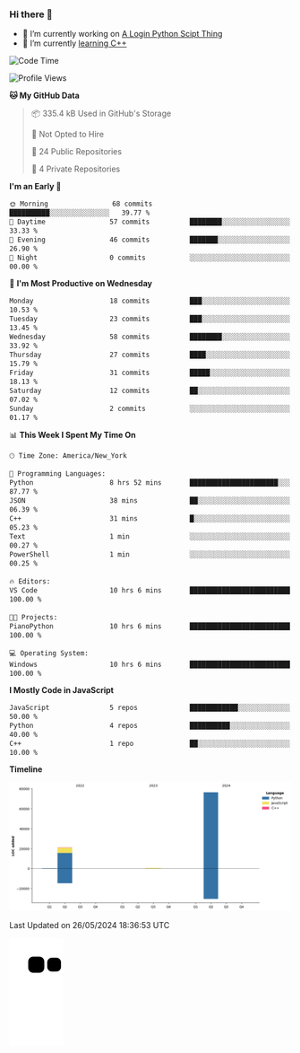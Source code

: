 ### Hi there 👋

<!--
**Iplay6432/Iplay6432** is a ✨ _special_ ✨ repository because its `README.md` (this file) appears on your GitHub profile.

Here are some ideas to get you started:

- 🔭 I’m currently working on ...
- 🌱 I’m currently learning ...
- 👯 I’m looking to collaborate on ...
- 🤔 I’m looking for help with ...
- 💬 Ask me about ...
- 📫 How to reach me: ...
- 😄 Pronouns: ...
- ⚡ Fun fact: ...
-->
- 🔭 I’m currently working on [A Login Python Scipt Thing](https://github.com/Iplay6432/Lugin-but-no-Pygame-)
- 🌱 I’m currently [learning C++](https://github.com/Iplay6432/LearningCpp)


<!--START_SECTION:waka-->
![Code Time](http://img.shields.io/badge/Code%20Time-73%20hrs%2037%20mins-blue)

![Profile Views](http://img.shields.io/badge/Profile%20Views-0-blue)

**🐱 My GitHub Data** 

> 📦 335.4 kB Used in GitHub's Storage 
 > 
> 🚫 Not Opted to Hire
 > 
> 📜 24 Public Repositories 
 > 
> 🔑 4 Private Repositories 
 > 
**I'm an Early 🐤** 

```text
🌞 Morning                68 commits          ██████████░░░░░░░░░░░░░░░   39.77 % 
🌆 Daytime                57 commits          ████████░░░░░░░░░░░░░░░░░   33.33 % 
🌃 Evening                46 commits          ███████░░░░░░░░░░░░░░░░░░   26.90 % 
🌙 Night                  0 commits           ░░░░░░░░░░░░░░░░░░░░░░░░░   00.00 % 
```
📅 **I'm Most Productive on Wednesday** 

```text
Monday                   18 commits          ███░░░░░░░░░░░░░░░░░░░░░░   10.53 % 
Tuesday                  23 commits          ███░░░░░░░░░░░░░░░░░░░░░░   13.45 % 
Wednesday                58 commits          ████████░░░░░░░░░░░░░░░░░   33.92 % 
Thursday                 27 commits          ████░░░░░░░░░░░░░░░░░░░░░   15.79 % 
Friday                   31 commits          █████░░░░░░░░░░░░░░░░░░░░   18.13 % 
Saturday                 12 commits          ██░░░░░░░░░░░░░░░░░░░░░░░   07.02 % 
Sunday                   2 commits           ░░░░░░░░░░░░░░░░░░░░░░░░░   01.17 % 
```


📊 **This Week I Spent My Time On** 

```text
🕑︎ Time Zone: America/New_York

💬 Programming Languages: 
Python                   8 hrs 52 mins       ██████████████████████░░░   87.77 % 
JSON                     38 mins             ██░░░░░░░░░░░░░░░░░░░░░░░   06.39 % 
C++                      31 mins             █░░░░░░░░░░░░░░░░░░░░░░░░   05.23 % 
Text                     1 min               ░░░░░░░░░░░░░░░░░░░░░░░░░   00.27 % 
PowerShell               1 min               ░░░░░░░░░░░░░░░░░░░░░░░░░   00.25 % 

🔥 Editors: 
VS Code                  10 hrs 6 mins       █████████████████████████   100.00 % 

🐱‍💻 Projects: 
PianoPython              10 hrs 6 mins       █████████████████████████   100.00 % 

💻 Operating System: 
Windows                  10 hrs 6 mins       █████████████████████████   100.00 % 
```

**I Mostly Code in JavaScript** 

```text
JavaScript               5 repos             ████████████░░░░░░░░░░░░░   50.00 % 
Python                   4 repos             ██████████░░░░░░░░░░░░░░░   40.00 % 
C++                      1 repo              ██░░░░░░░░░░░░░░░░░░░░░░░   10.00 % 
```



**Timeline**

![Lines of Code chart](https://raw.githubusercontent.com/Iplay6432/Iplay6432/main/assets/bar_graph.png)


 Last Updated on 26/05/2024 18:36:53 UTC
<!--END_SECTION:waka-->

![snake](https://raw.githubusercontent.com/Iplay6432/Iplay6432/output/github-contribution-grid-snake.svg)
